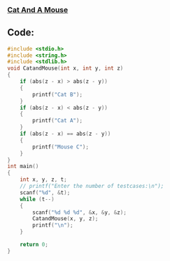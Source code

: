 ### [Cat And A Mouse](https://www.hackerrank.com/challenges/cats-and-a-mouse/problem)

## Code:
```c
#include <stdio.h>
#include <string.h>
#include <stdlib.h>
void CatandMouse(int x, int y, int z)
{
    if (abs(z - x) > abs(z - y))
    {
        printf("Cat B");
    }
    if (abs(z - x) < abs(z - y))
    {
        printf("Cat A");
    }
    if (abs(z - x) == abs(z - y))
    {
        printf("Mouse C");
    }
}
int main()
{
    int x, y, z, t;
    // printf("Enter the number of testcases:\n");
    scanf("%d", &t);
    while (t--)
    {
        scanf("%d %d %d", &x, &y, &z);
        CatandMouse(x, y, z);
        printf("\n");
    }

    return 0;
}
```
